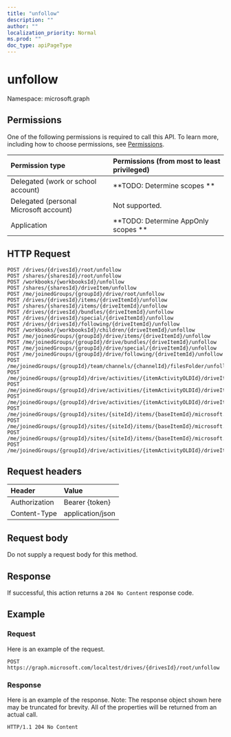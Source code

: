 ```yaml
---
title: "unfollow"
description: ""
author: ""
localization_priority: Normal
ms.prod: ""
doc_type: apiPageType
---
```


# unfollow

Namespace: microsoft.graph



## Permissions
One of the following permissions is required to call this API. To learn more, including how to choose permissions, see [Permissions](/concepts/permissions-reference.md).

|Permission type|Permissions (from most to least privileged)|
|:---|:---|
|Delegated (work or school account)|**TODO: Determine scopes **|
|Delegated (personal Microsoft account)|Not supported.|
|Application|**TODO: Determine AppOnly scopes **|

## HTTP Request
<!-- {
  "blockType": "ignored"
}
-->
``` http
POST /drives/{drivesId}/root/unfollow
POST /shares/{sharesId}/root/unfollow
POST /workbooks/{workbooksId}/unfollow
POST /shares/{sharesId}/driveItem/unfollow
POST /me/joinedGroups/{groupId}/drive/root/unfollow
POST /drives/{drivesId}/items/{driveItemId}/unfollow
POST /shares/{sharesId}/items/{driveItemId}/unfollow
POST /drives/{drivesId}/bundles/{driveItemId}/unfollow
POST /drives/{drivesId}/special/{driveItemId}/unfollow
POST /drives/{drivesId}/following/{driveItemId}/unfollow
POST /workbooks/{workbooksId}/children/{driveItemId}/unfollow
POST /me/joinedGroups/{groupId}/drive/items/{driveItemId}/unfollow
POST /me/joinedGroups/{groupId}/drive/bundles/{driveItemId}/unfollow
POST /me/joinedGroups/{groupId}/drive/special/{driveItemId}/unfollow
POST /me/joinedGroups/{groupId}/drive/following/{driveItemId}/unfollow
POST /me/joinedGroups/{groupId}/team/channels/{channelId}/filesFolder/unfollow
POST /me/joinedGroups/{groupId}/drive/activities/{itemActivityOLDId}/driveItem/unfollow
POST /me/joinedGroups/{groupId}/drive/activities/{itemActivityOLDId}/driveItem/listItem/driveItem/unfollow
POST /me/joinedGroups/{groupId}/drive/activities/{itemActivityOLDId}/driveItem/children/{driveItemId}/unfollow
POST /me/joinedGroups/{groupId}/sites/{siteId}/items/{baseItemId}/microsoft.graph.sharedDriveItem/root/unfollow
POST /me/joinedGroups/{groupId}/sites/{siteId}/items/{baseItemId}/microsoft.graph.sharedDriveItem/driveItem/unfollow
POST /me/joinedGroups/{groupId}/sites/{siteId}/items/{baseItemId}/microsoft.graph.sharedDriveItem/items/{driveItemId}/unfollow
POST /me/joinedGroups/{groupId}/drive/activities/{itemActivityOLDId}/driveItem/analytics/itemActivityStats/{itemActivityStatId}/activities/{itemActivityId}/driveItem/unfollow
```

## Request headers
|Header|Value|
|:---|:---|
|Authorization|Bearer {token}|
|Content-Type|application/json|

## Request body
Do not supply a request body for this method.

## Response
If successful, this action returns a `204 No Content` response code.

## Example

### Request
Here is an example of the request.
<!-- {
  "blockType": "request",
  "name": "driveitem_unfollow"
}
-->
``` http
POST https://graph.microsoft.com/localtest/drives/{drivesId}/root/unfollow
```

### Response
Here is an example of the response. Note: The response object shown here may be truncated for brevity. All of the properties will be returned from an actual call.
<!-- {
  "blockType": "response",
  "truncated": true
}
-->
``` http
HTTP/1.1 204 No Content
```

